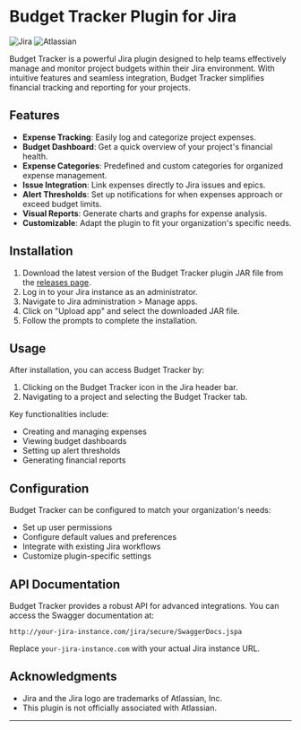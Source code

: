 # Budget Tracker Plugin for Jira

![Jira](https://img.shields.io/badge/Jira-0052CC?style=for-the-badge&logo=Jira&logoColor=white)
![Atlassian](https://img.shields.io/badge/Atlassian-0052CC?style=for-the-badge&logo=Atlassian&logoColor=white)

Budget Tracker is a powerful Jira plugin designed to help teams effectively manage and monitor project budgets within their Jira environment. With intuitive features and seamless integration, Budget Tracker simplifies financial tracking and reporting for your projects.

## Features

- **Expense Tracking**: Easily log and categorize project expenses.
- **Budget Dashboard**: Get a quick overview of your project's financial health.
- **Expense Categories**: Predefined and custom categories for organized expense management.
- **Issue Integration**: Link expenses directly to Jira issues and epics.
- **Alert Thresholds**: Set up notifications for when expenses approach or exceed budget limits.
- **Visual Reports**: Generate charts and graphs for expense analysis.
- **Customizable**: Adapt the plugin to fit your organization's specific needs.

## Installation

1. Download the latest version of the Budget Tracker plugin JAR file from the [releases page](https://github.com/moeeztaher/Budget-Tracker-Jira-Plugin/releases/tag/1.0.0).
2. Log in to your Jira instance as an administrator.
3. Navigate to Jira administration > Manage apps.
4. Click on "Upload app" and select the downloaded JAR file.
5. Follow the prompts to complete the installation.

## Usage

After installation, you can access Budget Tracker by:

1. Clicking on the Budget Tracker icon in the Jira header bar.
2. Navigating to a project and selecting the Budget Tracker tab.

Key functionalities include:

- Creating and managing expenses
- Viewing budget dashboards
- Setting up alert thresholds
- Generating financial reports

## Configuration

Budget Tracker can be configured to match your organization's needs:

- Set up user permissions
- Configure default values and preferences
- Integrate with existing Jira workflows
- Customize plugin-specific settings

## API Documentation

Budget Tracker provides a robust API for advanced integrations. You can access the Swagger documentation at:

```
http://your-jira-instance.com/jira/secure/SwaggerDocs.jspa
```

Replace `your-jira-instance.com` with your actual Jira instance URL.


## Acknowledgments

- Jira and the Jira logo are trademarks of Atlassian, Inc.
- This plugin is not officially associated with Atlassian.

---
